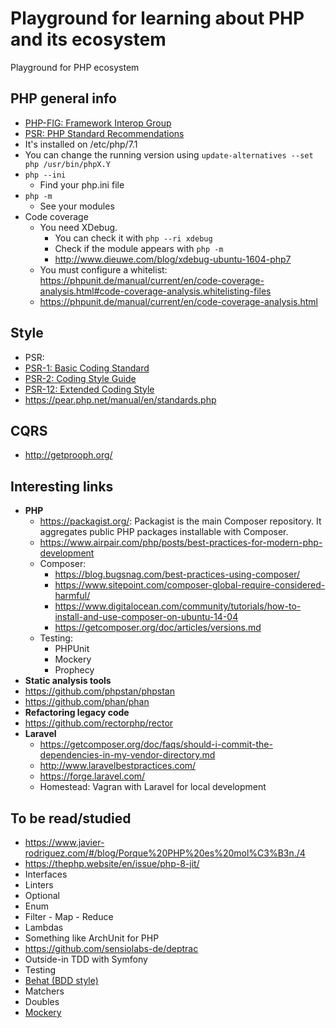 # Playground for learning about PHP and its ecosystem
Playground for PHP ecosystem

## PHP general info
* [PHP-FIG: Framework Interop Group](https://www.php-fig.org/)
 * [PSR: PHP Standard Recommendations](https://www.php-fig.org/psr/)
* It's installed on /etc/php/7.1
* You can change the running version using `update-alternatives --set php /usr/bin/phpX.Y`
* `php --ini`
  * Find your php.ini file
* `php -m`
  * See your modules
* Code coverage
  * You need XDebug.
    * You can check it with `php --ri xdebug`
    * Check if the module appears with `php -m`
    * http://www.dieuwe.com/blog/xdebug-ubuntu-1604-php7
  * You must configure a whitelist: https://phpunit.de/manual/current/en/code-coverage-analysis.html#code-coverage-analysis.whitelisting-files
  * https://phpunit.de/manual/current/en/code-coverage-analysis.html

## Style
* PSR:
 * [PSR-1: Basic Coding Standard](https://www.php-fig.org/psr/psr-1/)
 * [PSR-2: Coding Style Guide](https://www.php-fig.org/psr/psr-2/)
 * [PSR-12: Extended Coding Style](https://www.php-fig.org/psr/psr-12/)
* https://pear.php.net/manual/en/standards.php

## CQRS
* http://getprooph.org/

## Interesting links
* **PHP**
    * https://packagist.org/: Packagist is the main Composer repository. It aggregates public PHP packages installable with Composer.
    * https://www.airpair.com/php/posts/best-practices-for-modern-php-development
    * Composer:
        * https://blog.bugsnag.com/best-practices-using-composer/
        * https://www.sitepoint.com/composer-global-require-considered-harmful/
        * https://www.digitalocean.com/community/tutorials/how-to-install-and-use-composer-on-ubuntu-14-04
        * https://getcomposer.org/doc/articles/versions.md
    * Testing:
        * PHPUnit
        * Mockery
        * Prophecy
* **Static analysis tools**
 * https://github.com/phpstan/phpstan
 * https://github.com/phan/phan
* **Refactoring legacy code**
 * https://github.com/rectorphp/rector
* **Laravel**
    * https://getcomposer.org/doc/faqs/should-i-commit-the-dependencies-in-my-vendor-directory.md
    * http://www.laravelbestpractices.com/
    * https://forge.laravel.com/
    * Homestead: Vagran with Laravel for local development

## To be read/studied
* https://www.javier-rodriguez.com/#/blog/Porque%20PHP%20es%20mol%C3%B3n./4
* https://thephp.website/en/issue/php-8-jit/
* Interfaces
* Linters
* Optional
* Enum
* Filter - Map - Reduce
* Lambdas
* Something like ArchUnit for PHP
 * https://github.com/sensiolabs-de/deptrac
* Outside-in TDD with Symfony
* Testing
 * [Behat (BDD style)](https://docs.behat.org/en/latest/)
 * Matchers
 * Doubles
  * [Mockery](https://github.com/mockery/mockery)
